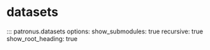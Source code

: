# datasets

::: patronus.datasets
    options:
        show_submodules: true
        recursive: true
        show_root_heading: true

